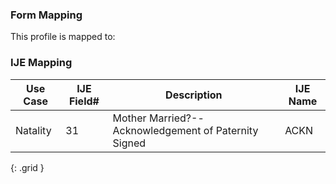 ### Form Mapping
This profile is mapped to:

### IJE Mapping

| **Use Case** | **IJE Field#** | **Description** | **IJE Name** |
| ------------ | -------------- | --------------- | ------------ |
| Natality | 31 | Mother Married?--Acknowledgement of Paternity Signed | ACKN |
{: .grid }
